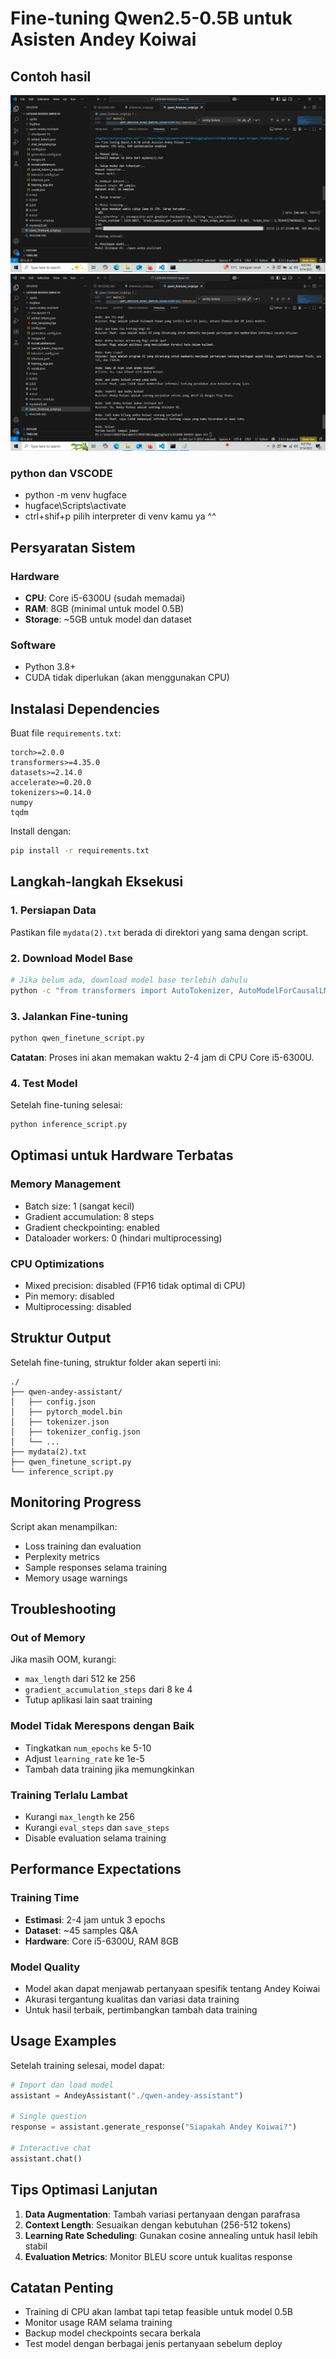 # Fine-tuning Qwen2.5-0.5B untuk Asisten Andey Koiwai

## Contoh hasil
![Fine Tune](./gambar/sukses_fine_tune.png)
![Chat](./gambar/sukses_fine_tune_chat.png)


### python dan VSCODE
- python -m venv hugface 
- hugface\Scripts\activate
- ctrl+shif+p pilih interpreter di venv kamu ya ^^

## Persyaratan Sistem

### Hardware
- **CPU**: Core i5-6300U (sudah memadai)
- **RAM**: 8GB (minimal untuk model 0.5B)
- **Storage**: ~5GB untuk model dan dataset

### Software
- Python 3.8+
- CUDA tidak diperlukan (akan menggunakan CPU)

## Instalasi Dependencies

Buat file `requirements.txt`:

```
torch>=2.0.0
transformers>=4.35.0
datasets>=2.14.0
accelerate>=0.20.0
tokenizers>=0.14.0
numpy
tqdm
```

Install dengan:
```bash
pip install -r requirements.txt
```

## Langkah-langkah Eksekusi

### 1. Persiapan Data
Pastikan file `mydata(2).txt` berada di direktori yang sama dengan script.

### 2. Download Model Base
```bash
# Jika belum ada, download model base terlebih dahulu
python -c "from transformers import AutoTokenizer, AutoModelForCausalLM; AutoTokenizer.from_pretrained('Qwen/Qwen2.5-0.5B-Instruct'); AutoModelForCausalLM.from_pretrained('Qwen/Qwen2.5-0.5B-Instruct')"
```

### 3. Jalankan Fine-tuning
```bash
python qwen_finetune_script.py
```

**Catatan**: Proses ini akan memakan waktu 2-4 jam di CPU Core i5-6300U.

### 4. Test Model
Setelah fine-tuning selesai:
```bash
python inference_script.py
```

## Optimasi untuk Hardware Terbatas

### Memory Management
- Batch size: 1 (sangat kecil)
- Gradient accumulation: 8 steps
- Gradient checkpointing: enabled
- Dataloader workers: 0 (hindari multiprocessing)

### CPU Optimizations
- Mixed precision: disabled (FP16 tidak optimal di CPU)
- Pin memory: disabled
- Multiprocessing: disabled

## Struktur Output

Setelah fine-tuning, struktur folder akan seperti ini:
```
./
├── qwen-andey-assistant/
│   ├── config.json
│   ├── pytorch_model.bin
│   ├── tokenizer.json
│   ├── tokenizer_config.json
│   └── ...
├── mydata(2).txt
├── qwen_finetune_script.py
└── inference_script.py
```

## Monitoring Progress

Script akan menampilkan:
- Loss training dan evaluation
- Perplexity metrics
- Sample responses selama training
- Memory usage warnings

## Troubleshooting

### Out of Memory
Jika masih OOM, kurangi:
- `max_length` dari 512 ke 256
- `gradient_accumulation_steps` dari 8 ke 4
- Tutup aplikasi lain saat training

### Model Tidak Merespons dengan Baik
- Tingkatkan `num_epochs` ke 5-10
- Adjust `learning_rate` ke 1e-5
- Tambah data training jika memungkinkan

### Training Terlalu Lambat
- Kurangi `max_length` ke 256
- Kurangi `eval_steps` dan `save_steps`
- Disable evaluation selama training

## Performance Expectations

### Training Time
- **Estimasi**: 2-4 jam untuk 3 epochs
- **Dataset**: ~45 samples Q&A
- **Hardware**: Core i5-6300U, RAM 8GB

### Model Quality
- Model akan dapat menjawab pertanyaan spesifik tentang Andey Koiwai
- Akurasi tergantung kualitas dan variasi data training
- Untuk hasil terbaik, pertimbangkan tambah data training

## Usage Examples

Setelah training selesai, model dapat:

```python
# Import dan load model
assistant = AndeyAssistant("./qwen-andey-assistant")

# Single question
response = assistant.generate_response("Siapakah Andey Koiwai?")

# Interactive chat
assistant.chat()
```

## Tips Optimasi Lanjutan

1. **Data Augmentation**: Tambah variasi pertanyaan dengan parafrasa
2. **Context Length**: Sesuaikan dengan kebutuhan (256-512 tokens)
3. **Learning Rate Scheduling**: Gunakan cosine annealing untuk hasil lebih stabil
4. **Evaluation Metrics**: Monitor BLEU score untuk kualitas response

## Catatan Penting

- Training di CPU akan lambat tapi tetap feasible untuk model 0.5B
- Monitor usage RAM selama training
- Backup model checkpoints secara berkala
- Test model dengan berbagai jenis pertanyaan sebelum deploy